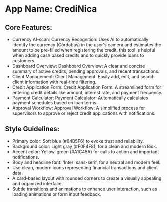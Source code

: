 # **App Name**: CrediNica

## Core Features:

- Currency AI-scan: Currency Recognition: Uses AI to automatically identify the currency (Córdobas) in the user's camera and estimates the amount to be pre-filled when registering the credit, this tool is helpful when adding cash based credits and to quickly provide loans to customers.
- Dashboard Overview: Dashboard Overview: A clear and concise summary of active credits, pending approvals, and recent transactions.
- Client Management: Client Management: Easily add, edit, and search client information with real-time filtering.
- Credit Application Form: Credit Application Form: A streamlined form for entering credit details like amount, interest rate, and payment frequency.
- Payment Calculator: Payment Calculator: Automatically calculates payment schedules based on loan terms.
- Approval Workflow: Approval Workflow: A simplified process for supervisors to approve or reject credit applications with notifications.

## Style Guidelines:

- Primary color: Soft blue (#64B5F6) to evoke trust and reliability.
- Background color: Light gray (#F0F4F8), for a clean and modern look.
- Accent color: Yellow-green (#A1C45A) for calls to action and important notifications.
- Body and headline font: 'Inter' sans-serif, for a neutral and modern feel.
- Use clean, modern icons representing financial transactions and client data.
- A card-based layout with rounded corners to create a visually appealing and organized interface.
- Subtle transitions and animations to enhance user interaction, such as loading animations or form input feedback.